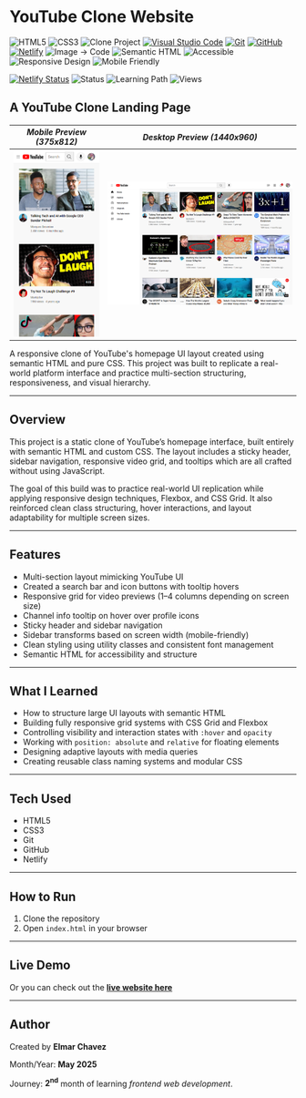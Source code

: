 # YouTube Clone Website

![HTML5](https://img.shields.io/badge/HTML5-E34F26?style=for-the-badge&logo=html5&logoColor=white)
![CSS3](https://img.shields.io/badge/CSS3-1572B6?style=for-the-badge&logo=css3&logoColor=white)
![Clone Project](https://img.shields.io/badge/Clone-Project-critical?style=for-the-badge)
[![Visual Studio Code](https://img.shields.io/badge/VS%20Code-007ACC?style=for-the-badge&logo=visual-studio-code&logoColor=white)](https://code.visualstudio.com/)
[![Git](https://img.shields.io/badge/Git-F05032?style=for-the-badge&logo=git&logoColor=white)](https://git-scm.com/)
[![GitHub](https://img.shields.io/badge/GitHub-181717?style=for-the-badge&logo=github&logoColor=white)](https://github.com/)
[![Netlify](https://img.shields.io/badge/Netlify-00C7B7?style=for-the-badge&logo=netlify&logoColor=white)](https://www.netlify.com/)
![Image → Code](https://img.shields.io/badge/Image%20→%20Code-✔️-6a1b9a?style=for-the-badge&labelColor=2e003e&logoColor=white)
![Semantic HTML](https://img.shields.io/badge/Semantic%20HTML-ff9800?style=for-the-badge)
![Accessible](https://img.shields.io/badge/Accessibility-A11Y-0052cc?style=for-the-badge)
![Responsive Design](https://img.shields.io/badge/Responsive%20Design-2196F3?style=for-the-badge&logo=responsive&logoColor=white)
![Mobile Friendly](https://img.shields.io/badge/Mobile%20Friendly-%E2%9C%85-1E293B?style=for-the-badge&logo=responsive-design&logoColor=white)

[![Netlify Status](https://api.netlify.com/api/v1/badges/d074b91d-7625-4b6f-91d1-acc875beb8ce/deploy-status)](https://youtube-clone-jiro.netlify.app/)
![Status](https://img.shields.io/badge/status-complete-brightgreen)
![Learning Path](https://img.shields.io/badge/learning%20path-month%202-blue)
![Views](https://visitor-badge.laobi.icu/badge?page_id=CodingWithJiro.youtube-clone-website&left_text=repo%20views)

## A YouTube Clone Landing Page

| _Mobile Preview (375x812)_                       | _Desktop Preview (1440x960)_                        |
| ------------------------------------------------ | --------------------------------------------------- |
| ![Mobile](./img/site-preview-mobile_375x812.png) | ![Desktop](./img/site-preview-desktop_1440x960.png) |

A responsive clone of YouTube's homepage UI layout created using semantic HTML and pure CSS. This project was built to replicate a real-world platform interface and practice multi-section structuring, responsiveness, and visual hierarchy.

---

## Overview

This project is a static clone of YouTube’s homepage interface, built entirely with semantic HTML and custom CSS. The layout includes a sticky header, sidebar navigation, responsive video grid, and tooltips which are all crafted without using JavaScript.

The goal of this build was to practice real-world UI replication while applying responsive design techniques, Flexbox, and CSS Grid. It also reinforced clean class structuring, hover interactions, and layout adaptability for multiple screen sizes.

---

## Features

- Multi-section layout mimicking YouTube UI
- Created a search bar and icon buttons with tooltip hovers
- Responsive grid for video previews (1–4 columns depending on screen size)
- Channel info tooltip on hover over profile icons
- Sticky header and sidebar navigation
- Sidebar transforms based on screen width (mobile-friendly)
- Clean styling using utility classes and consistent font management
- Semantic HTML for accessibility and structure

---

## What I Learned

- How to structure large UI layouts with semantic HTML
- Building fully responsive grid systems with CSS Grid and Flexbox
- Controlling visibility and interaction states with `:hover` and `opacity`
- Working with `position: absolute` and `relative` for floating elements
- Designing adaptive layouts with media queries
- Creating reusable class naming systems and modular CSS

---

## Tech Used

- HTML5
- CSS3
- Git
- GitHub
- Netlify

---

## How to Run

1. Clone the repository
2. Open `index.html` in your browser

---

## Live Demo

Or you can check out the **[live website here](https://youtube-clone-jiro.netlify.app/)**

---

## Author

Created by **Elmar Chavez**

Month/Year: **May 2025**

Journey: **2<sup>nd</sup>** month of learning _frontend web development_.
